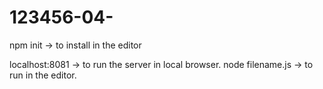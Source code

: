 # 123456-04-

npm init -> to install in the editor

localhost:8081 -> to run the server in local browser.
node filename.js -> to run in the editor.